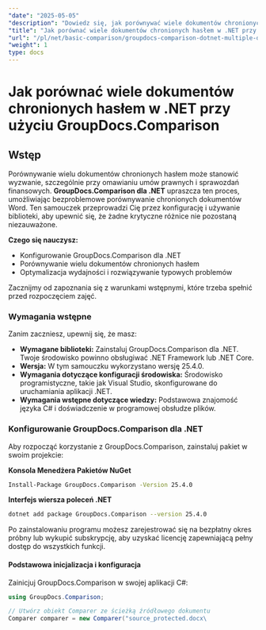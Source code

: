 ```yaml
---
"date": "2025-05-05"
"description": "Dowiedz się, jak porównywać wiele dokumentów chronionych hasłem w .NET za pomocą GroupDocs.Comparison. Ten przewodnik obejmuje konfigurację, implementację i najlepsze praktyki."
"title": "Jak porównać wiele dokumentów chronionych hasłem w .NET przy użyciu GroupDocs.Comparison"
"url": "/pl/net/basic-comparison/groupdocs-comparison-dotnet-multiple-documents/"
"weight": 1
type: docs
---
```

# Jak porównać wiele dokumentów chronionych hasłem w .NET przy użyciu GroupDocs.Comparison

## Wstęp

Porównywanie wielu dokumentów chronionych hasłem może stanowić wyzwanie, szczególnie przy omawianiu umów prawnych i sprawozdań finansowych. **GroupDocs.Comparison dla .NET** upraszcza ten proces, umożliwiając bezproblemowe porównywanie chronionych dokumentów Word. Ten samouczek przeprowadzi Cię przez konfigurację i używanie biblioteki, aby upewnić się, że żadne krytyczne różnice nie pozostaną niezauważone.

**Czego się nauczysz:**

- Konfigurowanie GroupDocs.Comparison dla .NET
- Porównywanie wielu dokumentów chronionych hasłem
- Optymalizacja wydajności i rozwiązywanie typowych problemów

Zacznijmy od zapoznania się z warunkami wstępnymi, które trzeba spełnić przed rozpoczęciem zajęć.

### Wymagania wstępne

Zanim zaczniesz, upewnij się, że masz:

- **Wymagane biblioteki:** Zainstaluj GroupDocs.Comparison dla .NET. Twoje środowisko powinno obsługiwać .NET Framework lub .NET Core.
- **Wersja:** W tym samouczku wykorzystano wersję 25.4.0.
- **Wymagania dotyczące konfiguracji środowiska:** Środowisko programistyczne, takie jak Visual Studio, skonfigurowane do uruchamiania aplikacji .NET.
- **Wymagania wstępne dotyczące wiedzy:** Podstawowa znajomość języka C# i doświadczenie w programowej obsłudze plików.

### Konfigurowanie GroupDocs.Comparison dla .NET

Aby rozpocząć korzystanie z GroupDocs.Comparison, zainstaluj pakiet w swoim projekcie:

**Konsola Menedżera Pakietów NuGet**
```bash
Install-Package GroupDocs.Comparison -Version 25.4.0
```

**Interfejs wiersza poleceń .NET**
```bash
dotnet add package GroupDocs.Comparison --version 25.4.0
```

Po zainstalowaniu programu możesz zarejestrować się na bezpłatny okres próbny lub wykupić subskrypcję, aby uzyskać licencję zapewniającą pełny dostęp do wszystkich funkcji.

#### Podstawowa inicjalizacja i konfiguracja

Zainicjuj GroupDocs.Comparison w swojej aplikacji C#:

```csharp
using GroupDocs.Comparison;

// Utwórz obiekt Comparer ze ścieżką źródłowego dokumentu
Comparer comparer = new Comparer("source_protected.docx\
